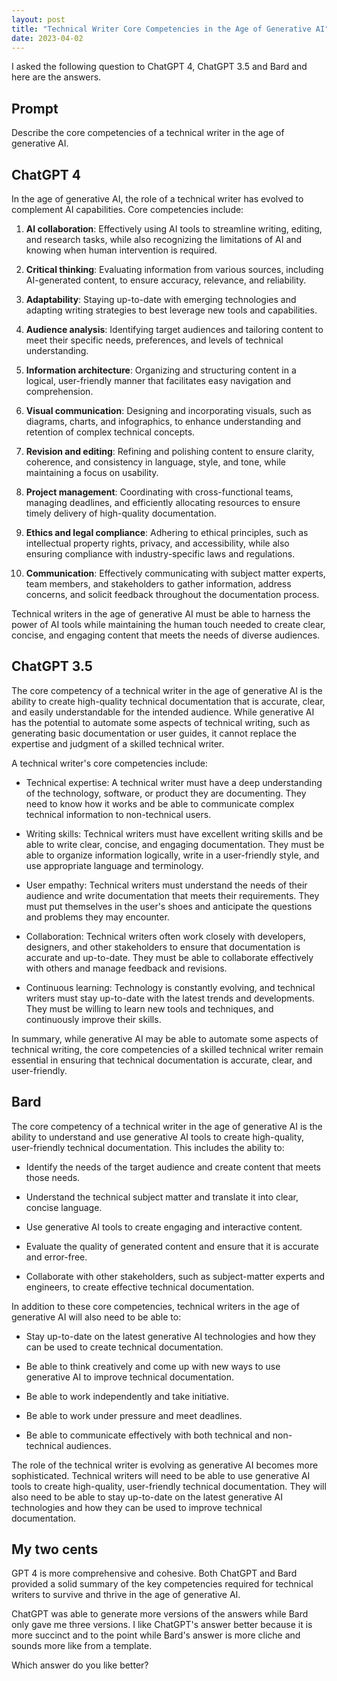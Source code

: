 ```yaml
---
layout: post
title: "Technical Writer Core Competencies in the Age of Generative AI"
date: 2023-04-02
---
```


I asked the following question to ChatGPT 4, ChatGPT 3.5 and Bard and here are the answers. 

## Prompt 

Describe the core competencies of a technical writer in the age of generative AI. 

## ChatGPT 4

In the age of generative AI, the role of a technical writer has evolved to complement AI capabilities. Core competencies include:

1. **AI collaboration**: Effectively using AI tools to streamline writing, editing, and research tasks, while also recognizing the limitations of AI and knowing when human intervention is required.

2. **Critical thinking**: Evaluating information from various sources, including AI-generated content, to ensure accuracy, relevance, and reliability.

3. **Adaptability**: Staying up-to-date with emerging technologies and adapting writing strategies to best leverage new tools and capabilities.

4. **Audience analysis**: Identifying target audiences and tailoring content to meet their specific needs, preferences, and levels of technical understanding.

5. **Information architecture**: Organizing and structuring content in a logical, user-friendly manner that facilitates easy navigation and comprehension.

6. **Visual communication**: Designing and incorporating visuals, such as diagrams, charts, and infographics, to enhance understanding and retention of complex technical concepts.

7. **Revision and editing**: Refining and polishing content to ensure clarity, coherence, and consistency in language, style, and tone, while maintaining a focus on usability.

8. **Project management**: Coordinating with cross-functional teams, managing deadlines, and efficiently allocating resources to ensure timely delivery of high-quality documentation.

9. **Ethics and legal compliance**: Adhering to ethical principles, such as intellectual property rights, privacy, and accessibility, while also ensuring compliance with industry-specific laws and regulations.

10. **Communication**: Effectively communicating with subject matter experts, team members, and stakeholders to gather information, address concerns, and solicit feedback throughout the documentation process.

Technical writers in the age of generative AI must be able to harness the power of AI tools while maintaining the human touch needed to create clear, concise, and engaging content that meets the needs of diverse audiences.

## ChatGPT 3.5

The core competency of a technical writer in the age of generative AI is the ability to create high-quality technical documentation that is accurate, clear, and easily understandable for the intended audience. While generative AI has the potential to automate some aspects of technical writing, such as generating basic documentation or user guides, it cannot replace the expertise and judgment of a skilled technical writer.

A technical writer's core competencies include:

* Technical expertise: A technical writer must have a deep understanding of the technology, software, or product they are documenting. They need to know how it works and be able to communicate complex technical information to non-technical users.

* Writing skills: Technical writers must have excellent writing skills and be able to write clear, concise, and engaging documentation. They must be able to organize information logically, write in a user-friendly style, and use appropriate language and terminology.

* User empathy: Technical writers must understand the needs of their audience and write documentation that meets their requirements. They must put themselves in the user's shoes and anticipate the questions and problems they may encounter.

* Collaboration: Technical writers often work closely with developers, designers, and other stakeholders to ensure that documentation is accurate and up-to-date. They must be able to collaborate effectively with others and manage feedback and revisions.

* Continuous learning: Technology is constantly evolving, and technical writers must stay up-to-date with the latest trends and developments. They must be willing to learn new tools and techniques, and continuously improve their skills.

In summary, while generative AI may be able to automate some aspects of technical writing, the core competencies of a skilled technical writer remain essential in ensuring that technical documentation is accurate, clear, and user-friendly.
## Bard

The core competency of a technical writer in the age of generative AI is the ability to understand and use generative AI tools to create high-quality, user-friendly technical documentation. This includes the ability to:

* Identify the needs of the target audience and create content that meets those needs.
  
* Understand the technical subject matter and translate it into clear, concise language.

* Use generative AI tools to create engaging and interactive content.
  
* Evaluate the quality of generated content and ensure that it is accurate and error-free.

* Collaborate with other stakeholders, such as subject-matter experts and engineers, to create effective technical documentation.

In addition to these core competencies, technical writers in the age of generative AI will also need to be able to:

* Stay up-to-date on the latest generative AI technologies and how they can be used to create technical documentation.

* Be able to think creatively and come up with new ways to use generative AI to improve technical documentation.

* Be able to work independently and take initiative.
  
* Be able to work under pressure and meet deadlines.

* Be able to communicate effectively with both technical and non-technical audiences.

The role of the technical writer is evolving as generative AI becomes more sophisticated. Technical writers will need to be able to use generative AI tools to create high-quality, user-friendly technical documentation. They will also need to be able to stay up-to-date on the latest generative AI technologies and how they can be used to improve technical documentation.

## My two cents

GPT 4 is more comprehensive and cohesive. Both ChatGPT and Bard provided a solid summary of the key competencies required for technical writers to survive and thrive in the age of generative AI.

ChatGPT was able to generate more versions of the answers while Bard only gave me three versions. I like ChatGPT's answer better because it is more succinct and to the point while Bard's answer is more cliche and sounds more like from a template. 

Which answer do you like better?